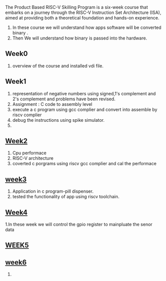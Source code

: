 
The Product Based RISC-V Skilling Program is a  six-week course that embarks on a journey through the RISC-V Instruction Set Architecture (ISA), aimed at providing both a theoretical foundation and hands-on experience.

1. In these course we will understand how apps software will be converted binary .
2. Then We will understand how binary is passed into the hardware.
  

  ## Week0
  1. overview of the course and installed vdi file.
 

  ## Week1 
  1. representation of negative numbers using signed,1's complement and 2's complement and problems have been revised.
  2. Assignment : C code to assembly level
  3. execute a c program  using gcc complier and convert into assemble by riscv complier
  4. debug the instructions using spike simulator.
  5. 

  ## [Week2](week2)
  1. Cpu performace
  2. RISC-V architecture
  3. coverted c porgrams using riscv gcc complier and cal the performace

  ## [week3](week3)
  1. Application in c program-pill dispenser.
  2. tested the functionality of app using riscv toolchain.

## [Week4](week4)
1.In these week we will control the gpio register to mainpluate the senor data 

## [WEEK5](WEEK5)

## [week6](week6)
1.   
